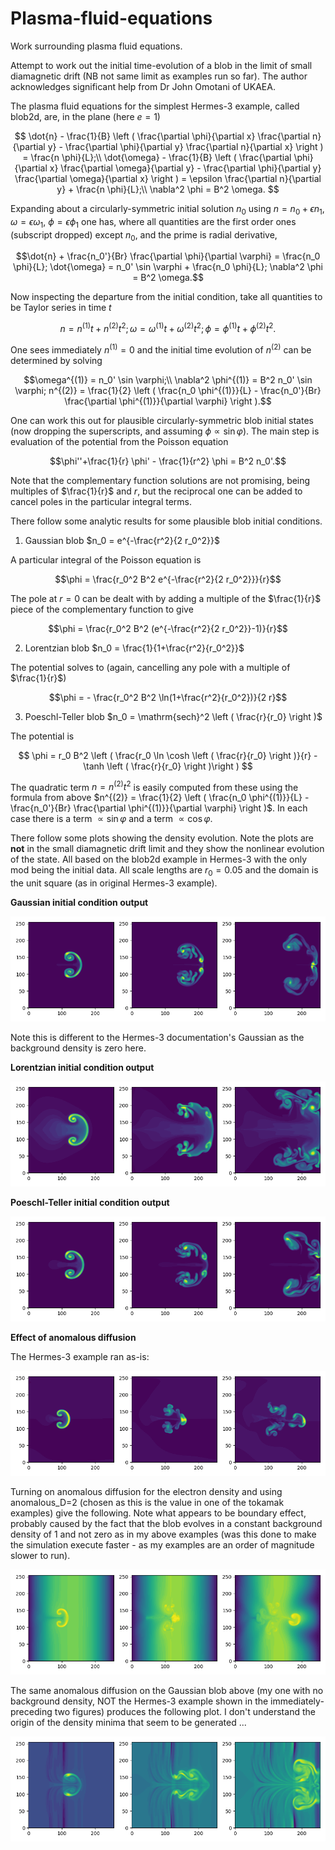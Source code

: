 # Plasma-fluid-equations
Work surrounding plasma fluid equations.

Attempt to work out the initial time-evolution of a blob in the limit of small diamagnetic drift (NB not same limit as examples run so far).  The author acknowledges significant help from Dr John Omotani of UKAEA.

The plasma fluid equations for the simplest Hermes-3 example, called blob2d, are, in the plane (here $e=1$)

$$
\dot{n} - \frac{1}{B} \left ( \frac{\partial \phi}{\partial x} \frac{\partial n}{\partial y} - \frac{\partial \phi}{\partial y} \frac{\partial n}{\partial x} \right ) = \frac{n \phi}{L};\\
\dot{\omega} - \frac{1}{B} \left ( \frac{\partial \phi}{\partial x} \frac{\partial \omega}{\partial y} - \frac{\partial \phi}{\partial y} \frac{\partial \omega}{\partial x} \right ) = \epsilon  \frac{\partial n}{\partial y} + \frac{n \phi}{L};\\
\nabla^2 \phi = B^2 \omega.
$$

Expanding about a circularly-symmetric initial solution $n_0$ using $n=n_0 + \epsilon n_1$, $\omega = \epsilon \omega_1$, $\phi = \epsilon \phi_1$ one has, where all quantities are the first order ones (subscript dropped) except $n_0$, and the prime is radial derivative,

```math
\dot{n} + \frac{n_0'}{Br} \frac{\partial \phi}{\partial \varphi} = \frac{n_0 \phi}{L};
\dot{\omega} = n_0' \sin \varphi + \frac{n_0 \phi}{L};
\nabla^2 \phi = B^2 \omega.
```

Now inspecting the departure from the initial condition, take all quantities to be Taylor series in time $t$

```math
n = n^{(1)} t + n^{(2)} t^2;
\omega = \omega^{(1)} t + \omega^{(2)} t^2;
\phi = \phi^{(1)} t + \phi^{(2)} t^2.
```
One sees immediately $n^{(1)} = 0$ and the initial time evolution of $n^{(2)}$ can be determined by solving

```math
\omega^{(1)} = n_0' \sin \varphi;\\
\nabla^2 \phi^{(1)} = B^2 n_0' \sin \varphi;
n^{(2)} = \frac{1}{2} \left ( \frac{n_0 \phi^{(1)}}{L} - \frac{n_0'}{Br} \frac{\partial \phi^{(1)}}{\partial \varphi} \right ).
```

One can work this out for plausible circularly-symmetric blob initial states (now dropping the superscripts, and assuming $\phi \propto \sin \varphi$).  The main step is evaluation of the potential from the Poisson equation

```math
\phi''+\frac{1}{r} \phi' - \frac{1}{r^2} \phi = B^2 n_0'.
```

Note that the complementary function solutions are not promising, being multiples of $\frac{1}{r}$ and $r$, but the reciprocal one can be added to cancel poles in the particular integral terms.

There follow some analytic results for some plausible blob initial conditions.

1. Gaussian blob $n_0 = e^{-\frac{r^2}{2 r_0^2}}$

A particular integral of the Poisson equation is

```math
\phi = \frac{r_0^2 B^2 e^{-\frac{r^2}{2 r_0^2}}}{r}
```

The pole at $r=0$ can be dealt with by adding a multiple of the $\frac{1}{r}$ piece of the complementary function to give

```math
\phi = \frac{r_0^2 B^2 (e^{-\frac{r^2}{2 r_0^2}}-1)}{r}
```

2. Lorentzian blob $n_0 = \frac{1}{1+\frac{r^2}{r_0^2}}$

The potential solves to (again, cancelling any pole with a multiple of $\frac{1}{r}$)

```math
\phi = - \frac{r_0^2 B^2 \ln(1+\frac{r^2}{r_0^2})}{2 r}
```

3. Poeschl-Teller blob $n_0 = \mathrm{sech}^2 \left ( \frac{r}{r_0} \right )$

The potential is

$$
\phi = r_0 B^2 \left ( \frac{r_0 \ln \cosh \left ( \frac{r}{r_0} \right )}{r} - \tanh \left ( \frac{r}{r_0} \right )\right )
$$

The quadratic term $n = n^{(2)}t^2$ is easily computed from these using the formula from above $n^{(2)} = \frac{1}{2} \left ( \frac{n_0 \phi^{(1)}}{L} - \frac{n_0'}{Br} \frac{\partial \phi^{(1)}}{\partial \varphi} \right )$.  In each case there is a term $\propto \sin \varphi$ and a term $\propto \cos \varphi$.

There follow some plots showing the density evolution.  Note the plots are **not** in the small diamagnetic drift limit and they show the nonlinear evolution of the state.  All based on the blob2d example in Hermes-3 with the only mod being the initial data.  All scale lengths are $r_0=0.05$ and the domain is the unit square (as in original Hermes-3 example).

**Gaussian initial condition output**

![Gaussian_blob](png/blob2d_Gaussian2.png "Time-evolution of Gaussian density blob in Hermes-3.")

Note this is different to the Hermes-3 documentation's Gaussian as the background density is zero here.

**Lorentzian initial condition output**

![Lorentzian_blob](png/blob2d_Lorentzian.png "Time-evolution of Lorentzian density blob in Hermes-3.")

**Poeschl-Teller initial condition output**

![PoeschlTeller_blob](png/blob2d_PoeschlTeller.png "Time-evolution of Poeschl-Teller density blob in Hermes-3.")

**Effect of anomalous diffusion**

The Hermes-3 example ran as-is:

![Original_blob](png/blob2d_original.png "Time-evolution of Gaussian density blob in Hermes-3, unmodified example as in docs pages.")

Turning on anomalous diffusion for the electron density and using anomalous_D=2 (chosen as this is the value in one of the tokamak examples) give the following.  Note what appears to be boundary effect, probably caused by the fact that the blob evolves in a constant background density of 1 and not zero as in my above examples (was this done to make the simulation execute faster - as my examples are an order of magnitude slower to run).

![original_blob_anomalous_D](png/blob2d_anomalous_D.png "Time-evolution of Gaussian density blob in Hermes-3 with anomalous_D=2 (Hermes-3 example).")

The same anomalous diffusion on the Gaussian blob above (my one with no background density, NOT the Hermes-3 example shown in the immediately-preceding two figures) produces the following plot.  I don't understand the origin of the density minima that seem to be generated ...

![Gaussian_blob_anomalous_D](png/blob2d_Gaussian2_anomalous_D.png "Time-evolution of Gaussian density blob in Hermes-3 with anomalous_D=2 (my example).")
